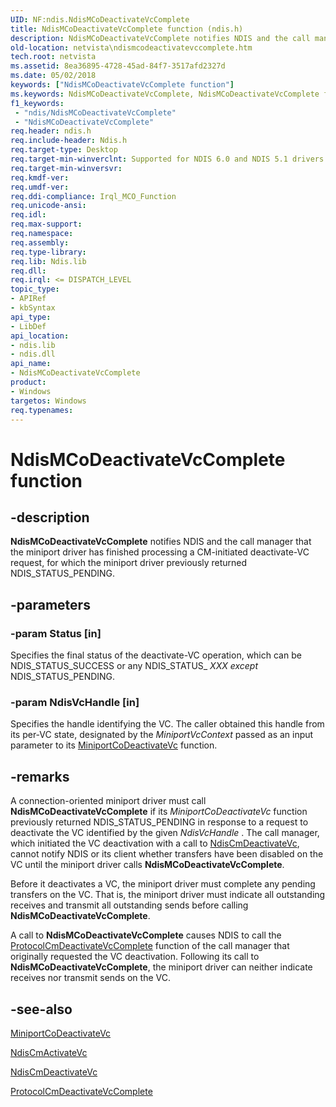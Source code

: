 ```yaml
---
UID: NF:ndis.NdisMCoDeactivateVcComplete
title: NdisMCoDeactivateVcComplete function (ndis.h)
description: NdisMCoDeactivateVcComplete notifies NDIS and the call manager that the miniport driver has finished processing a CM-initiated deactivate-VC request, for which the miniport driver previously returned NDIS_STATUS_PENDING.
old-location: netvista\ndismcodeactivatevccomplete.htm
tech.root: netvista
ms.assetid: 8ea36895-4728-45ad-84f7-3517afd2327d
ms.date: 05/02/2018
keywords: ["NdisMCoDeactivateVcComplete function"]
ms.keywords: NdisMCoDeactivateVcComplete, NdisMCoDeactivateVcComplete function [Network Drivers Starting with Windows Vista], condis_miniport_ref_b4ad1f67-6e33-45ca-9d55-323aed8820be.xml, ndis/NdisMCoDeactivateVcComplete, netvista.ndismcodeactivatevccomplete
f1_keywords:
 - "ndis/NdisMCoDeactivateVcComplete"
 - "NdisMCoDeactivateVcComplete"
req.header: ndis.h
req.include-header: Ndis.h
req.target-type: Desktop
req.target-min-winverclnt: Supported for NDIS 6.0 and NDIS 5.1 drivers (see    NdisMCoDeactivateVcComplete   (NDIS 5.1)) in Windows Vista. Supported for NDIS 5.1 drivers (see    NdisMCoDeactivateVcComplete   (NDIS 5.1)) in Windows XP.
req.target-min-winversvr: 
req.kmdf-ver: 
req.umdf-ver: 
req.ddi-compliance: Irql_MCO_Function
req.unicode-ansi: 
req.idl: 
req.max-support: 
req.namespace: 
req.assembly: 
req.type-library: 
req.lib: Ndis.lib
req.dll: 
req.irql: <= DISPATCH_LEVEL
topic_type:
- APIRef
- kbSyntax
api_type:
- LibDef
api_location:
- ndis.lib
- ndis.dll
api_name:
- NdisMCoDeactivateVcComplete
product:
- Windows
targetos: Windows
req.typenames: 
---
```


# NdisMCoDeactivateVcComplete function


## -description


<b>NdisMCoDeactivateVcComplete</b> notifies NDIS and the call manager that the miniport driver has finished
  processing a CM-initiated deactivate-VC request, for which the miniport driver previously returned
  NDIS_STATUS_PENDING.


## -parameters




### -param Status [in]

Specifies the final status of the deactivate-VC operation, which can be NDIS_STATUS_SUCCESS or any
     NDIS_STATUS_
     <i>XXX except</i> NDIS_STATUS_PENDING.


### -param NdisVcHandle [in]

Specifies the handle identifying the VC. The caller obtained this handle from its per-VC state,
     designated by the 
     <i>MiniportVcContext</i> passed as an input parameter to its 
     <a href="https://docs.microsoft.com/windows-hardware/drivers/ddi/ndis/nc-ndis-miniport_co_deactivate_vc">
     MiniportCoDeactivateVc</a> function.


## -remarks



A connection-oriented miniport driver must call 
    <b>NdisMCoDeactivateVcComplete</b> if its 
    <i>MiniportCoDeactivateVc</i> function previously returned NDIS_STATUS_PENDING in response to a request to
    deactivate the VC identified by the given 
    <i>NdisVcHandle</i> . The call manager, which initiated the VC deactivation with a call to 
    <a href="https://docs.microsoft.com/windows-hardware/drivers/ddi/ndis/nf-ndis-ndiscmdeactivatevc">NdisCmDeactivateVc</a>, cannot notify NDIS
    or its client whether transfers have been disabled on the VC until the miniport driver calls 
    <b>NdisMCoDeactivateVcComplete</b>.

Before it deactivates a VC, the miniport driver must complete any pending transfers on the VC. That
    is, the miniport driver must indicate all outstanding receives and transmit all outstanding sends before
    calling 
    <b>NdisMCoDeactivateVcComplete</b>.

A call to 
    <b>NdisMCoDeactivateVcComplete</b> causes NDIS to call the 
    <a href="https://docs.microsoft.com/windows-hardware/drivers/ddi/ndis/nc-ndis-protocol_cm_deactivate_vc_complete">
    ProtocolCmDeactivateVcComplete</a> function of the call manager that originally requested the VC
    deactivation. Following its call to 
    <b>NdisMCoDeactivateVcComplete</b>, the miniport driver can neither indicate receives nor transmit sends
    on the VC.




## -see-also




<a href="https://docs.microsoft.com/windows-hardware/drivers/ddi/ndis/nc-ndis-miniport_co_deactivate_vc">MiniportCoDeactivateVc</a>



<a href="https://docs.microsoft.com/windows-hardware/drivers/ddi/ndis/nf-ndis-ndiscmactivatevc">NdisCmActivateVc</a>



<a href="https://docs.microsoft.com/windows-hardware/drivers/ddi/ndis/nf-ndis-ndiscmdeactivatevc">NdisCmDeactivateVc</a>



<a href="https://docs.microsoft.com/windows-hardware/drivers/ddi/ndis/nc-ndis-protocol_cm_deactivate_vc_complete">
   ProtocolCmDeactivateVcComplete</a>
 

 

